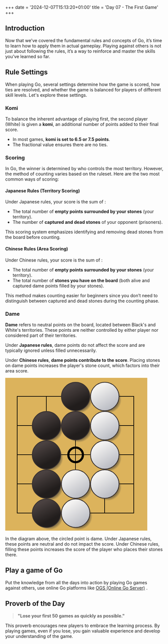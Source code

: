+++
date = '2024-12-07T15:13:20+01:00'
title = 'Day 07 - The First Game'
+++
## Introduction  

Now that we’ve covered the fundamental rules and concepts of Go, it’s time to learn how to apply them in actual gameplay. Playing against others is not just about following the rules, it’s a way to reinforce and master the skills you’ve learned so far.
## Rule Settings

When playing Go, several settings determine how the game is scored, how ties are resolved, and whether the game is balanced for players of different skill levels. Let's explore these settings.

### Komi

To balance the inherent advantage of playing first, the second player (White) is given a **komi**, an additional number of points added to their final score.  

- In most games, **komi is set to 6.5 or 7.5 points**.  
- The fractional value ensures there are no ties.

### Scoring

In Go, the winner is determined by who controls the most territory. However, the method of counting varies based on the ruleset. Here are the two most common ways of scoring:  

#### Japanese Rules (Territory Scoring)  

Under Japanese rules, your score is the sum of :  

- The total number of **empty points surrounded by your stones** (your territory).  
- The number of **captured and dead stones** of your opponent (prisoners).  

This scoring system emphasizes identifying and removing dead stones from the board before counting.  

#### Chinese Rules (Area Scoring)  

Under Chinese rules, your score is the sum of :  

- The total number of **empty points surrounded by your stones** (your territory).  
- The total number of **stones you have on the board** (both alive and captured dame points filled by your stones).  

This method makes counting easier for beginners since you don’t need to distinguish between captured and dead stones during the counting phase.

### Dame  

**Dame** refers to neutral points on the board, located between Black's and White's territories. These points are neither controlled by either player nor considered part of their territories.  

Under **Japanese rules**, dame points do not affect the score and are typically ignored unless filled unnecessarily.  

Under **Chinese rules**, **dame points contribute to the score**. Placing stones on dame points increases the player's stone count, which factors into their area score.  

![day07_dame](/images/day07_dame.png)  

In the diagram above, the circled point is dame. Under Japanese rules, these points are neutral and do not impact the score. Under Chinese rules, filling these points increases the score of the player who places their stones there.

## Play a game of Go

Put the knowledge from all the days into action by playing Go games against others, use online Go platforms like [OGS (Online Go Server)](https://online-go.com) .

## Proverb of the Day  

> **"Lose your first 50 games as quickly as possible."**  

This proverb encourages new players to embrace the learning process. By playing games, even if you lose, you gain valuable experience and develop your understanding of the game.
